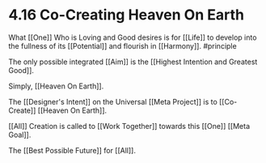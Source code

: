 # 4.16 Co-Creating Heaven On Earth

What [[One]] Who is Loving and Good desires is for [[Life]] to develop into the fullness of its [[Potential]] and flourish in [[Harmony]]. #principle 

The only possible integrated [[Aim]] is the [[Highest Intention and Greatest Good]]. 

Simply, [[Heaven On Earth]].  

The [[Designer's Intent]] on the Universal [[Meta Project]] is to [[Co-Create]] [[Heaven On Earth]]. 

[[All]] Creation is called to [[Work Together]] towards this [[One]] [[Meta Goal]].  

The [[Best Possible Future]] for [[All]].  